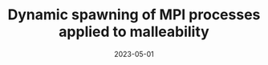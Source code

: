 ---
title: "Dynamic spawning of MPI processes applied to malleability"
excerpt: 'Publisher: SAGE Publications Ltd STM'
date: 2023-05-01
venue: 'The International Journal of High Performance Computing Applications'
paperurl: 'https://doi.org/10.1177/10943420231176527'
citation: ' I. Martín-Álvarez,  J. Aliaga,  M. Castillo,  <strong>S. Iserte</strong>, and  R. Mayo, &quot;Dynamic spawning of MPI processes applied to malleability.&quot; The International Journal of High Performance Computing Applications, 2023.'
---